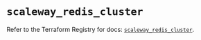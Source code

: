 # `scaleway_redis_cluster`

Refer to the Terraform Registry for docs: [`scaleway_redis_cluster`](https://registry.terraform.io/providers/scaleway/scaleway/2.49.0/docs/resources/redis_cluster).
